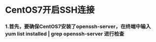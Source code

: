 # CentOS7开启SSH连接
### 1.首先，要确保CentOS7安装了openssh-server，在终端中输入yum list installed | grep openssh-server 进行检查
